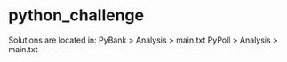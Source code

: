 # python_challenge

Solutions are located in: PyBank > Analysis > main.txt
                          PyPoll > Analysis > main.txt
